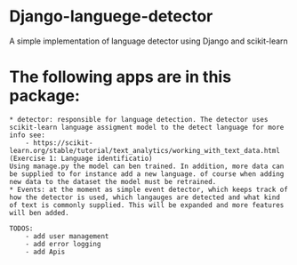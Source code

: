 # Django-languege-detector
A simple implementation of language detector using Django and scikit-learn

# The following apps are in this package:

	* detector: responsible for language detection. The detector uses scikit-learn language assigment model to the detect language for more info see: 
		- https://scikit-learn.org/stable/tutorial/text_analytics/working_with_text_data.html (Exercise 1: Language identificatio)
	Using manage.py the model can ben trained. In addition, more data can be supplied to for instance add a new language. of course when adding new data to the dataset the model must be retrained. 
	* Events: at the moment as simple event detector, which keeps track of how the detector is used, which langauges are detected and what kind of text is commonly supplied. This will be expanded and more features will ben added.

	TODOS:
		- add user management
		- add error logging 
		- add Apis 
